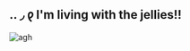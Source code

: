 ## .. ◞ 𐑞 I'm living with the jellies!! 

![agh](https://i.postimg.cc/fTMTNQq9/20250215-154536.jpg) 
